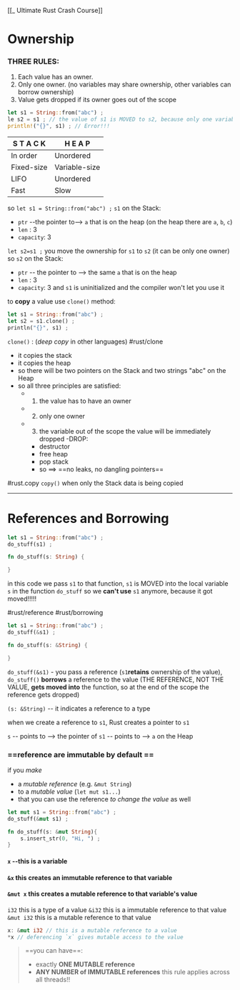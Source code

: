 [[_ Ultimate Rust Crash Course]]


# Ownership

### THREE RULES:
1. Each value has an owner.
2. Only one owner. (no variables may share ownership, other variables can borrow ownership)
3. Value gets dropped if its owner goes out of the scope

```rust
let s1 = String::from("abc") ;
le s2 = s1 ; // the value of s1 is MOVED to s2, because only one variable can own the value
println!("{}", s1) ; // Error!!!
```

S T A C K   | H E A P   
--- | ---
In order   |   Unordered
Fixed-size | Variable-size
LIFO | Unordered
Fast |Slow

so
`let s1 = String::from("abc") ;` 
`s1` on the Stack:
- `ptr` --the pointer to--> `a` that is on the heap (on the heap there are `a`, `b`, `c`)
- `len` : 3
- `capacity`: 3

`let s2=s1 ;` you move the ownership for `s1` to `s2` (it can be only one owner)
so
`s2` on the Stack:
- `ptr` -- the pointer to --> the same `a` that is on the heap
- `len` : 3
- `capacity`: 3
and `s1` is uninitialized and the compiler won't let you use it

to **copy** a value use `clone()` method:
```rust
let s1 = String::from("abc") ;
let s2 = s1.clone() ;
println("{}", s1) ;
```

`clone()` : (*deep copy* in other languages)
#rust/clone
- it copies the stack
- it copies the heap
- so there will be two pointers on the Stack and two strings "abc" on the Heap
- so all three principles are satisfied: 
	- 1. the value has to have an owner
	- 2. only one owner
	- 3. the variable out of the scope the value will be immediately dropped -DROP:
		- destructor
		- free heap
		- pop stack
		- so ==> ==no leaks, no dangling pointers==

#rust.copy
`copy()` when only the Stack data is being copied

-------
# References and Borrowing

```rust
let s1 = String::from("abc") ;
do_stuff(s1) ;

fn do_stuff(s: String) {

}
```
in this code we pass `s1` to that function, `s1` is MOVED into the  local variable `s` in the function `do_stuff`
so 
we **can't use** `s1` anymore, because it got moved!!!!!

#rust/reference #rust/borrowing 
```rust
let s1 = String::from("abc") ;
do_stuff(&s1) ;

fn do_stuff(s: &String) {

}
```

`do_stuff(&s1)`  - you pass a reference (`s1`**retains** ownership of the value),
`do_stuff()` **borrows** a reference to the value (THE REFERENCE, NOT THE VALUE,  **gets moved into** the function, so at the end of the scope the reference gets dropped)

`(s: &String)` -- it indicates a reference to a type

when we create  a reference to `s1`, Rust creates a pointer to `s1`

`s`  -- points to --> the pointer of `s1`  -- points to --> `a` on the Heap

### ==reference are immutable by default ==

if you *make*
- a  *mutable reference* (e.g. `&mut String`) 
- to a *mutable value* (`let mut s1...`) 
- that you can use the reference *to change the value* as well
```rust
let mut s1 = String::from("abc") ;
do_stuff(&mut s1) ;

fn do_stuff(s: &mut String){
	s.insert_str(0, "Hi, ") ;
}
```

#### `x` --this is a variable
#### `&x` this creates an immutable reference to that variable
#### `&mut x`  this creates a mutable reference to that variable's value

`i32` this is a type of a value
`&i32` this is a immutable reference to that value
`&mut i32` this is a mutable reference to that value

```rust
x: &mut i32 // this is a mutable reference to a value
*x // deferencing `x` gives mutable access to the value
```

>
> ==you can have==:
> - exactly **ONE MUTABLE reference**  
> - **ANY NUMBER of IMMUTABLE references**
this rule applies across all threads!!









